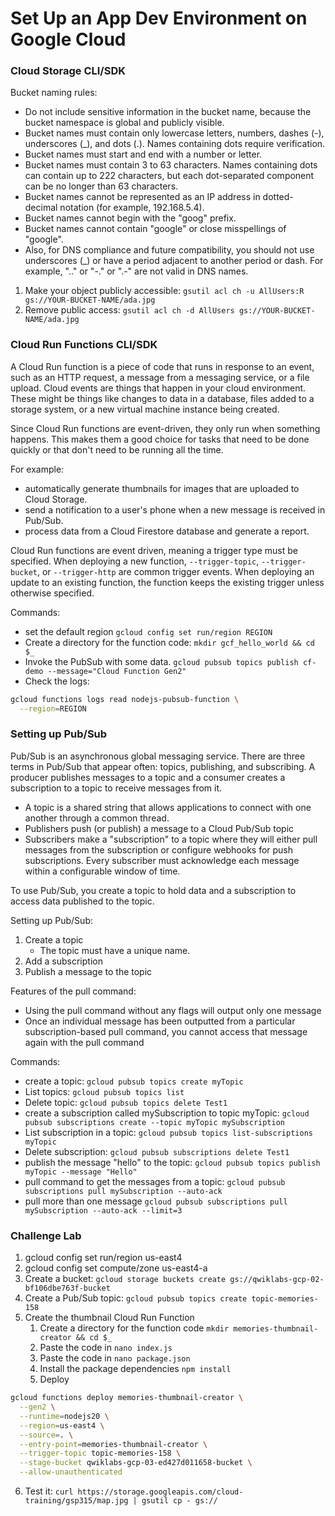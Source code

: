 # Set Up an App Dev Environment on Google Cloud
### Cloud Storage CLI/SDK
Bucket naming rules:
- Do not include sensitive information in the bucket name, because the bucket namespace is global and publicly visible.
- Bucket names must contain only lowercase letters, numbers, dashes (-), underscores (_), and dots (.). Names containing dots require verification.
- Bucket names must start and end with a number or letter.
- Bucket names must contain 3 to 63 characters. Names containing dots can contain up to 222 characters, but each dot-separated component can be no longer than 63 characters.
- Bucket names cannot be represented as an IP address in dotted-decimal notation (for example, 192.168.5.4).
- Bucket names cannot begin with the "goog" prefix.
- Bucket names cannot contain "google" or close misspellings of "google".
- Also, for DNS compliance and future compatibility, you should not use underscores (_) or have a period adjacent to another period or dash. For example, ".." or "-." or ".-" are not valid in DNS names.

1. Make your object publicly accessible: `gsutil acl ch -u AllUsers:R gs://YOUR-BUCKET-NAME/ada.jpg`
1. Remove public access: `gsutil acl ch -d AllUsers gs://YOUR-BUCKET-NAME/ada.jpg`

### Cloud Run Functions CLI/SDK
A Cloud Run function is a piece of code that runs in response to an event, such as an HTTP request, a message from a messaging service, or a file upload. Cloud events are things that happen in your cloud environment. These might be things like changes to data in a database, files added to a storage system, or a new virtual machine instance being created.

Since Cloud Run functions are event-driven, they only run when something happens. This makes them a good choice for tasks that need to be done quickly or that don't need to be running all the time.

For example:
- automatically generate thumbnails for images that are uploaded to Cloud Storage.
- send a notification to a user's phone when a new message is received in Pub/Sub.
- process data from a Cloud Firestore database and generate a report.

Cloud Run functions are event driven, meaning a trigger type must be specified. When deploying a new function, `--trigger-topic`, `--trigger-bucket`, or `--trigger-http` are common trigger events. When deploying an update to an existing function, the function keeps the existing trigger unless otherwise specified. 

Commands:
- set the default region `gcloud config set run/region REGION`
- Create a directory for the function code: `mkdir gcf_hello_world && cd $_`
- Invoke the PubSub with some data. `gcloud pubsub topics publish cf-demo --message="Cloud Function Gen2"`
- Check the logs:
```bash
gcloud functions logs read nodejs-pubsub-function \
  --region=REGION 
```

### Setting up Pub/Sub
Pub/Sub is an asynchronous global messaging service. There are three terms in Pub/Sub that appear often: topics, publishing, and subscribing. A producer publishes messages to a topic and a consumer creates a subscription to a topic to receive messages from it.
- A topic is a shared string that allows applications to connect with one another through a common thread.
- Publishers push (or publish) a message to a Cloud Pub/Sub topic
- Subscribers make a "subscription" to a topic where they will either pull messages from the subscription or configure webhooks for push subscriptions. Every subscriber must acknowledge each message within a configurable window of time.


To use Pub/Sub, you create a topic to hold data and a subscription to access data published to the topic. 

Setting up Pub/Sub:
1. Create a topic
    - The topic must have a unique name.
1. Add a subscription
1. Publish a message to the topic

Features of the pull command:
- Using the pull command without any flags will output only one message
- Once an individual message has been outputted from a particular subscription-based pull command, you cannot access that message again with the pull command

Commands:
- create a topic: `gcloud pubsub topics create myTopic`
- List topics: `gcloud pubsub topics list`
- Delete topic: `gcloud pubsub topics delete Test1`
- create a subscription called mySubscription to topic myTopic: `gcloud pubsub subscriptions create --topic myTopic mySubscription`
- List subscription in a topic: `gcloud pubsub topics list-subscriptions myTopic`
- Delete subscription: `gcloud pubsub subscriptions delete Test1`
- publish the message "hello" to the topic: `gcloud pubsub topics publish myTopic --message "Hello"`
- pull command to get the messages from a topic: `gcloud pubsub subscriptions pull mySubscription --auto-ack`
- pull more than one message `gcloud pubsub subscriptions pull mySubscription --auto-ack --limit=3`

### Challenge Lab
1. gcloud config set run/region us-east4
1. gcloud config set compute/zone us-east4-a
1. Create a bucket: `gcloud storage buckets create gs://qwiklabs-gcp-02-bf106dbe763f-bucket`
1. Create a Pub/Sub topic: `gcloud pubsub topics create topic-memories-158`
1. Create the thumbnail Cloud Run Function
    1. Create a directory for the function code `mkdir memories-thumbnail-creator && cd $_`
    1. Paste the code in `nano index.js`
    1. Paste the code in `nano package.json`
    1. Install the package dependencies `npm install`
    1. Deploy
``` bash
gcloud functions deploy memories-thumbnail-creator \
  --gen2 \
  --runtime=nodejs20 \
  --region=us-east4 \
  --source=. \
  --entry-point=memories-thumbnail-creator \
  --trigger-topic topic-memories-158 \
  --stage-bucket qwiklabs-gcp-03-ed427d011658-bucket \
  --allow-unauthenticated
```
6. Test it: `curl https://storage.googleapis.com/cloud-training/gsp315/map.jpg | gsutil cp - gs://`